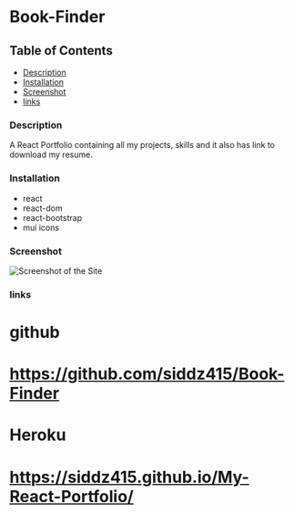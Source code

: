 # Book-Finder

## Table of Contents
* [Description](#description)
* [Installation](#installation)
* [Screenshot](#screenshot)
* [links](#links)


### Description
A React Portfolio containing all my projects, skills and it also has link to download my resume.


### Installation
* react
* react-dom
* react-bootstrap
* mui icons


### Screenshot
![Screenshot of the Site](./00-sandbox/src/assets/react.png)

### links
# github
# https://github.com/siddz415/Book-Finder

# Heroku
# https://siddz415.github.io/My-React-Portfolio/
